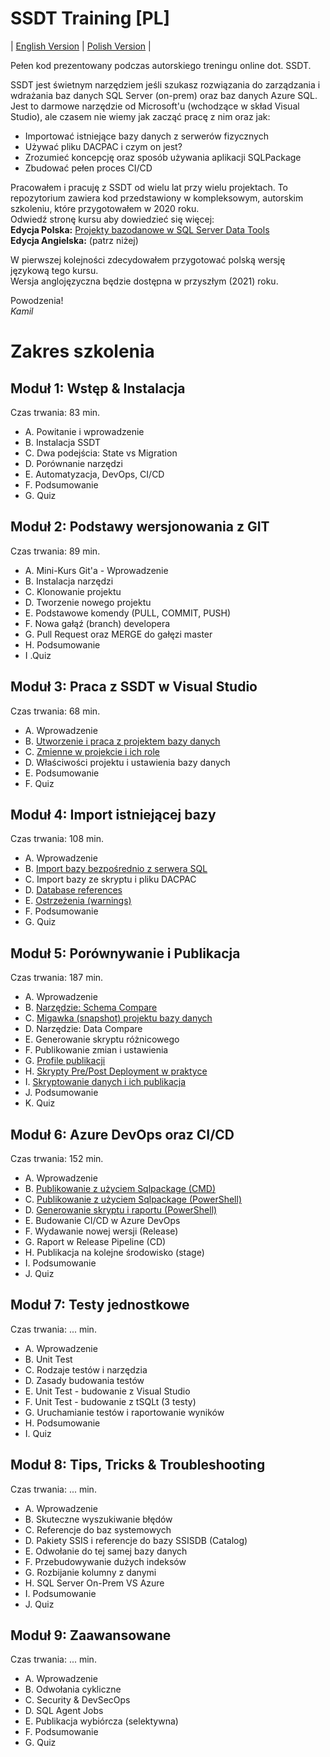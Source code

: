 # SSDT Training [PL]

| [English Version](../README.md) | [Polish Version](#) |

Pełen kod prezentowany podczas autorskiego treningu online dot. SSDT.  

SSDT jest świetnym narzędziem jeśli szukasz rozwiązania do zarządzania i wdrażania baz danych SQL Server (on-prem) oraz baz danych Azure SQL. Jest to darmowe narzędzie od Microsoft'u (wchodzące w skład Visual Studio), ale czasem nie wiemy jak zacząć pracę z nim oraz jak:
* Importować istniejące bazy danych z serwerów fizycznych
* Używać pliku DACPAC i czym on jest?
* Zrozumieć koncepcję oraz sposób używania aplikacji SQLPackage
* Zbudować pełen proces CI/CD 

Pracowałem i pracuję z SSDT od wielu lat przy wielu projektach. To repozytorium zawiera kod przedstawiony w kompleksowym, autorskim szkoleniu, które przygotowałem w 2020 roku.  
Odwiedź stronę kursu aby dowiedzieć się więcej:  
**Edycja Polska:** [Projekty bazodanowe w SQL Server Data Tools](https://www.kursysql.pl/szkolenie-projekty-bazodanowe-w-sql-server-data-tools/)  
**Edycja Angielska:** (patrz niżej)

W pierwszej kolejności zdecydowałem przygotować polską wersję językową tego kursu.  
Wersja anglojęzyczna będzie dostępna w przyszłym (2021) roku.  

Powodzenia!  
*Kamil*

# Zakres szkolenia

## Moduł 1: Wstęp & Instalacja
Czas trwania: 83 min.
* A. Powitanie i wprowadzenie
* B. Instalacja SSDT
* C. Dwa podejścia: State vs Migration
* D. Porównanie narzędzi
* E. Automatyzacja, DevOps, CI/CD
* F. Podsumowanie
* G. Quiz

## Moduł 2: Podstawy wersjonowania z GIT
Czas trwania: 89 min.
* A. Mini-Kurs Git'a - Wprowadzenie
* B. Instalacja narzędzi
* C. Klonowanie projektu
* D. Tworzenie nowego projektu
* E. Podstawowe komendy (PULL, COMMIT, PUSH)
* F. Nowa gałąź (branch) developera
* G. Pull Request oraz MERGE do gałęzi master
* H. Podsumowanie
* I .Quiz

## Moduł 3: Praca z SSDT w Visual Studio
Czas trwania: 68 min.
* A. Wprowadzenie
* B. [Utworzenie i praca z projektem bazy danych](../src/Introduction/)
* C. [Zmienne w projekcie i ich role](../src/Variables/)
* D. Właściwości projektu i ustawienia bazy danych
* E. Podsumowanie
* F. Quiz

## Moduł 4: Import istniejącej bazy
Czas trwania: 108 min.
* A. Wprowadzenie
* B. [Import bazy bezpośrednio z serwera SQL](../src/Import/)
* C. Import bazy ze skryptu i pliku DACPAC
* D. [Database references](../src/References/)
* E. [Ostrzeżenia (warnings)](../src/Warnings/)
* F. Podsumowanie
* G. Quiz

## Moduł 5: Porównywanie i Publikacja
Czas trwania: 187 min.
* A. Wprowadzenie
* B. [Narzędzie: Schema Compare](../src/Compare/)
* C. [Migawka (snapshot) projektu bazy danych](../src/Compare/WideWorldImporters/Snapshots/)
* D. Narzędzie: Data Compare
* E. Generowanie skryptu różnicowego
* F. Publikowanie zmian i ustawienia
* G. [Profile publikacji](../src/Publishing/)
* H. [Skrypty Pre/Post Deployment w praktyce](../src/PrePostDeployment/)
* I. [Skryptowanie danych i ich publikacja](../src/ScriptingData/)
* J. Podsumowanie
* K. Quiz

## Moduł 6: Azure DevOps oraz CI/CD
Czas trwania: 152 min.
* A. Wprowadzenie
* B. [Publikowanie z użyciem Sqlpackage (CMD)](../src/sqlpackage/demo1.cmd)
* C. [Publikowanie z użyciem Sqlpackage (PowerShell)](../src/sqlpackage/demo2.ps1)
* D. [Generowanie skryptu i raportu (PowerShell)](../src/sqlpackage/demo3.ps1)
* E. Budowanie CI/CD w Azure DevOps
* F. Wydawanie nowej wersji (Release)
* G. Raport w Release Pipeline (CD)
* H. Publikacja na kolejne środowisko (stage)
* I. Podsumowanie
* J. Quiz

## Moduł 7: Testy jednostkowe
Czas trwania: ... min.
* A. Wprowadzenie
* B. Unit Test
* C. Rodzaje testów i narzędzia
* D. Zasady budowania testów
* E. Unit Test - budowanie z Visual Studio
* F. Unit Test - budowanie z tSQLt (3 testy)
* G. Uruchamianie testów i raportowanie wyników
* H. Podsumowanie
* I. Quiz

## Moduł 8: Tips, Tricks & Troubleshooting
Czas trwania: ... min.
* A. Wprowadzenie
* B. Skuteczne wyszukiwanie błędów
* C. Referencje do baz systemowych
* D. Pakiety SSIS i referencje do bazy SSISDB (Catalog)
* E. Odwołanie do tej samej bazy danych
* F. Przebudowywanie dużych indeksów
* G. Rozbijanie kolumny z danymi
* H. SQL Server On-Prem VS Azure
* I. Podsumowanie
* J. Quiz

## Moduł 9: Zaawansowane
Czas trwania: ... min.
* A. Wprowadzenie
* B. Odwołania cykliczne 
* C. Security & DevSecOps
* D. SQL Agent Jobs
* E. Publikacja wybiórcza (selektywna)
* F. Podsumowanie
* G. Quiz

